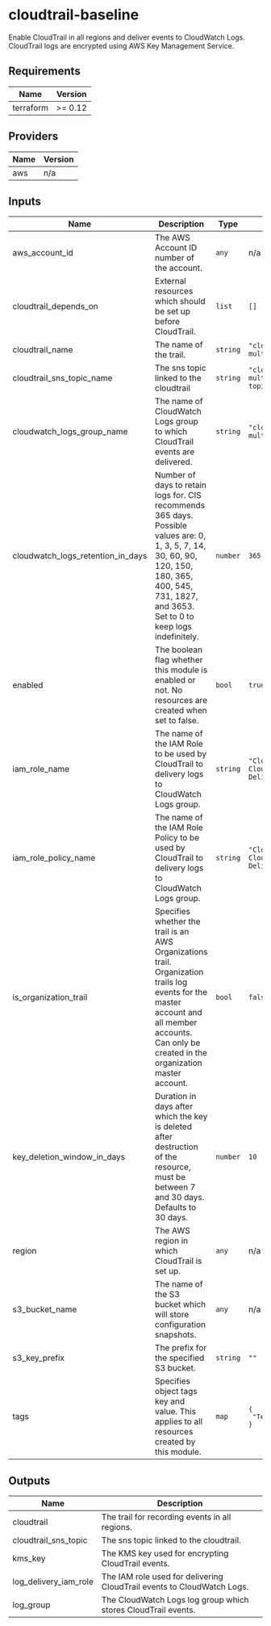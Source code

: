 # cloudtrail-baseline

Enable CloudTrail in all regions and deliver events to CloudWatch Logs. CloudTrail logs are encrypted using AWS Key Management Service.

<!-- BEGINNING OF PRE-COMMIT-TERRAFORM DOCS HOOK -->
## Requirements

| Name | Version |
|------|---------|
| terraform | >= 0.12 |

## Providers

| Name | Version |
|------|---------|
| aws | n/a |

## Inputs

| Name | Description | Type | Default | Required |
|------|-------------|------|---------|:--------:|
| aws\_account\_id | The AWS Account ID number of the account. | `any` | n/a | yes |
| cloudtrail\_depends\_on | External resources which should be set up before CloudTrail. | `list` | `[]` | no |
| cloudtrail\_name | The name of the trail. | `string` | `"cloudtrail-multi-region"` | no |
| cloudtrail\_sns\_topic\_name | The sns topic linked to the cloudtrail | `string` | `"cloudtrail-multi-region-sns-topic"` | no |
| cloudwatch\_logs\_group\_name | The name of CloudWatch Logs group to which CloudTrail events are delivered. | `string` | `"cloudtrail-multi-region"` | no |
| cloudwatch\_logs\_retention\_in\_days | Number of days to retain logs for. CIS recommends 365 days.  Possible values are: 0, 1, 3, 5, 7, 14, 30, 60, 90, 120, 150, 180, 365, 400, 545, 731, 1827, and 3653. Set to 0 to keep logs indefinitely. | `number` | `365` | no |
| enabled | The boolean flag whether this module is enabled or not. No resources are created when set to false. | `bool` | `true` | no |
| iam\_role\_name | The name of the IAM Role to be used by CloudTrail to delivery logs to CloudWatch Logs group. | `string` | `"CloudTrail-CloudWatch-Delivery-Role"` | no |
| iam\_role\_policy\_name | The name of the IAM Role Policy to be used by CloudTrail to delivery logs to CloudWatch Logs group. | `string` | `"CloudTrail-CloudWatch-Delivery-Policy"` | no |
| is\_organization\_trail | Specifies whether the trail is an AWS Organizations trail. Organization trails log events for the master account and all member accounts. Can only be created in the organization master account. | `bool` | `false` | no |
| key\_deletion\_window\_in\_days | Duration in days after which the key is deleted after destruction of the resource, must be between 7 and 30 days. Defaults to 30 days. | `number` | `10` | no |
| region | The AWS region in which CloudTrail is set up. | `any` | n/a | yes |
| s3\_bucket\_name | The name of the S3 bucket which will store configuration snapshots. | `any` | n/a | yes |
| s3\_key\_prefix | The prefix for the specified S3 bucket. | `string` | `""` | no |
| tags | Specifies object tags key and value. This applies to all resources created by this module. | `map` | <pre>{<br>  "Terraform": true<br>}</pre> | no |

## Outputs

| Name | Description |
|------|-------------|
| cloudtrail | The trail for recording events in all regions. |
| cloudtrail\_sns\_topic | The sns topic linked to the cloudtrail. |
| kms\_key | The  KMS key used for encrypting CloudTrail events. |
| log\_delivery\_iam\_role | The IAM role used for delivering CloudTrail events to CloudWatch Logs. |
| log\_group | The CloudWatch Logs log group which stores CloudTrail events. |

<!-- END OF PRE-COMMIT-TERRAFORM DOCS HOOK -->
